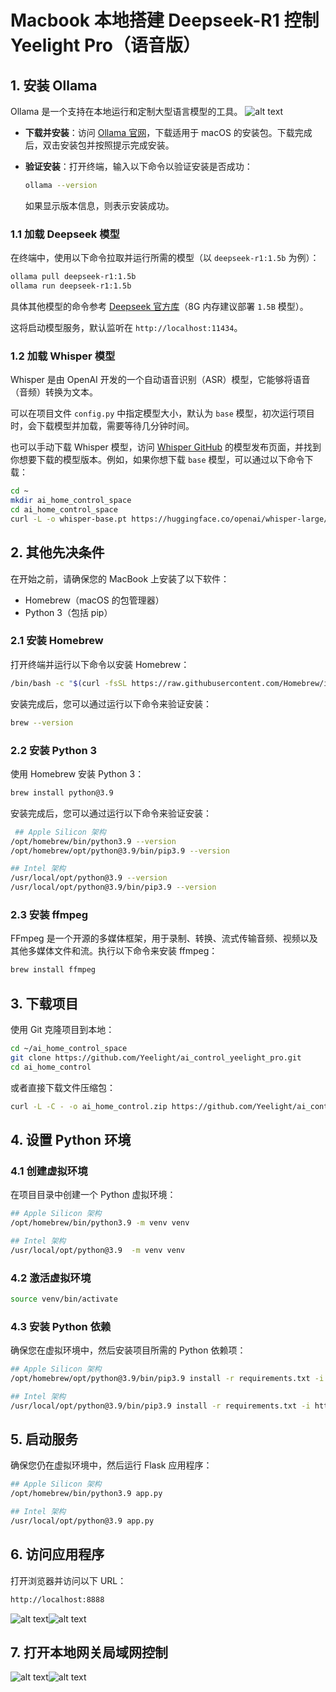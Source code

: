 # Macbook 本地搭建 Deepseek-R1 控制 Yeelight Pro（语音版）

## 1. 安装 Ollama

Ollama 是一个支持在本地运行和定制大型语言模型的工具。
![alt text](static/image-4.png)

- **下载并安装**：访问 [Ollama 官网](https://ollama.com/download)，下载适用于 macOS 的安装包。下载完成后，双击安装包并按照提示完成安装。
- **验证安装**：打开终端，输入以下命令以验证安装是否成功：

  ```bash
  ollama --version
  ```

  如果显示版本信息，则表示安装成功。

### 1.1 加载 Deepseek 模型

在终端中，使用以下命令拉取并运行所需的模型（以 `deepseek-r1:1.5b` 为例）：

```bash
ollama pull deepseek-r1:1.5b
ollama run deepseek-r1:1.5b
```

具体其他模型的命令参考 [Deepseek 官方库](https://ollama.com/library/deepseek-r1)（8G 内存建议部署 `1.5B` 模型）。

这将启动模型服务，默认监听在 `http://localhost:11434`。

### 1.2 加载 Whisper 模型

Whisper 是由 OpenAI 开发的一个自动语音识别（ASR）模型，它能够将语音（音频）转换为文本。

可以在项目文件 `config.py` 中指定模型大小，默认为 `base` 模型，初次运行项目时，会下载模型并加载，需要等待几分钟时间。

也可以手动下载 Whisper 模型，访问 [Whisper GitHub](https://github.com/openai/whisper#available-models-and-languages) 的模型发布页面，并找到你想要下载的模型版本。例如，如果你想下载 `base` 模型，可以通过以下命令下载：

```bash
cd ~
mkdir ai_home_control_space
cd ai_home_control_space
curl -L -o whisper-base.pt https://huggingface.co/openai/whisper-large/resolve/main/pytorch_model.bin
```

## 2. 其他先决条件

在开始之前，请确保您的 MacBook 上安装了以下软件：

- Homebrew（macOS 的包管理器）
- Python 3（包括 pip）

### 2.1 安装 Homebrew

打开终端并运行以下命令以安装 Homebrew：

```bash
/bin/bash -c "$(curl -fsSL https://raw.githubusercontent.com/Homebrew/install/HEAD/install.sh)"
```

安装完成后，您可以通过运行以下命令来验证安装：

```bash
brew --version
```

### 2.2 安装 Python 3

使用 Homebrew 安装 Python 3：

```bash
brew install python@3.9
```

安装完成后，您可以通过运行以下命令来验证安装：

```bash
 ## Apple Silicon 架构 
/opt/homebrew/bin/python3.9 --version
/opt/homebrew/opt/python@3.9/bin/pip3.9 --version

## Intel 架构
/usr/local/opt/python@3.9 --version
/usr/local/opt/python@3.9/bin/pip3.9 --version
```

### 2.3 安装 ffmpeg

FFmpeg 是一个开源的多媒体框架，用于录制、转换、流式传输音频、视频以及其他多媒体文件和流。执行以下命令来安装 ffmpeg：

```bash
brew install ffmpeg
```

## 3. 下载项目

使用 Git 克隆项目到本地：

```bash
cd ~/ai_home_control_space
git clone https://github.com/Yeelight/ai_control_yeelight_pro.git
cd ai_home_control
```

或者直接下载文件压缩包：

```bash
curl -L -C - -o ai_home_control.zip https://github.com/Yeelight/ai_control_yeelight_pro/archive/refs/tags/V0.0.1.zip

```

## 4. 设置 Python 环境

### 4.1 创建虚拟环境

在项目目录中创建一个 Python 虚拟环境：

```bash
## Apple Silicon 架构 
/opt/homebrew/bin/python3.9 -m venv venv

## Intel 架构
/usr/local/opt/python@3.9  -m venv venv
```

### 4.2 激活虚拟环境

```bash
source venv/bin/activate
```

### 4.3 安装 Python 依赖

确保您在虚拟环境中，然后安装项目所需的 Python 依赖项：

```bash
## Apple Silicon 架构 
/opt/homebrew/opt/python@3.9/bin/pip3.9 install -r requirements.txt -i https://mirrors.tuna.tsinghua.edu.cn/pypi/web/simple

## Intel 架构
/usr/local/opt/python@3.9/bin/pip3.9 install -r requirements.txt -i https://mirrors.tuna.tsinghua.edu.cn/pypi/web/simple
```

## 5. 启动服务

确保您仍在虚拟环境中，然后运行 Flask 应用程序：

```bash
## Apple Silicon 架构 
/opt/homebrew/bin/python3.9 app.py

## Intel 架构
/usr/local/opt/python@3.9 app.py
```

## 6. 访问应用程序

打开浏览器并访问以下 URL：

```bash
http://localhost:8888
```

![alt text](static/image-2.png)![alt text](static/image-3.png)

## 7. 打开本地网关局域网控制

![alt text](static/image.png)![alt text](static/image-1.png)